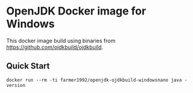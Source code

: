 # OpenJDK Docker image for Windows

This docker image build using binaries from <https://github.com/ojdkbuild/ojdkbuild>.

## Quick Start

```
docker run --rm -ti farmer1992/openjdk-ojdkbuild-windowsnano java -version
```
